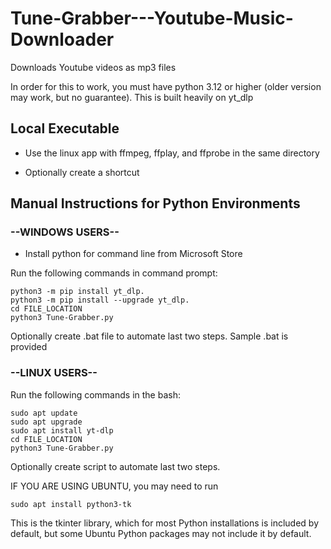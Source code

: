 # Tune-Grabber---Youtube-Music-Downloader
Downloads Youtube videos as mp3 files

In order for this to work, you must have python 3.12 or higher (older version may work, but no guarantee).
This is built heavily on yt_dlp

## Local Executable 

- Use the linux app with ffmpeg, ffplay, and ffprobe in the same directory

- Optionally create a shortcut

## Manual Instructions for Python Environments

### --WINDOWS USERS--

- Install python for command line from Microsoft Store

Run the following commands in command prompt:
```
python3 -m pip install yt_dlp.
python3 -m pip install --upgrade yt_dlp.
cd FILE_LOCATION
python3 Tune-Grabber.py
```

Optionally create .bat file to automate last two steps. Sample .bat is provided

### --LINUX USERS--

Run the following commands in the bash:
```
sudo apt update
sudo apt upgrade
sudo apt install yt-dlp
cd FILE_LOCATION
python3 Tune-Grabber.py
```

Optionally create script to automate last two steps.

IF YOU ARE USING UBUNTU, you may need to run
```
sudo apt install python3-tk
```
This is the tkinter library, which for most Python installations is included by default, but some Ubuntu Python packages
may not include it by default.
